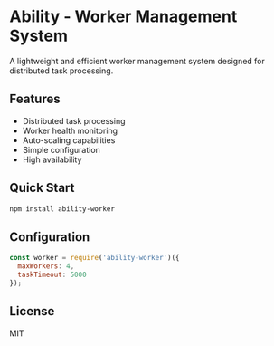 # Ability - Worker Management System

A lightweight and efficient worker management system designed for distributed task processing.

## Features

- Distributed task processing
- Worker health monitoring
- Auto-scaling capabilities
- Simple configuration
- High availability

## Quick Start

```bash
npm install ability-worker
```

## Configuration

```javascript
const worker = require('ability-worker')({
  maxWorkers: 4,
  taskTimeout: 5000
});
```

## License

MIT